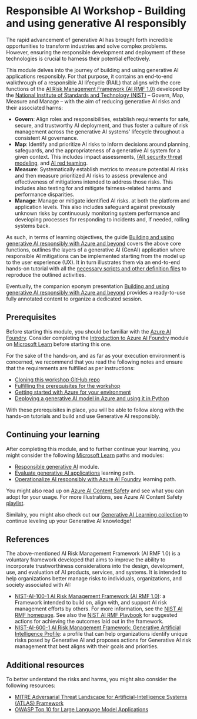 # Responsible AI Workshop - Building and using generative AI responsibly

The rapid advancement of generative AI has brought forth incredible opportunities to transform industries and solve complex problems. However, ensuring the responsible development and deployment of these technologies is crucial to harness their potential effectively.

This module delves into the journey of building and using generative AI applications responsibly. For that purpose, it contains an end-to-end walkthrough of a responsible AI lifecycle (RAIL) that aligns with the core functions of the [AI Risk Management Framework (AI RMF 1.0)](https://www.nist.gov/itl/ai-risk-management-framework) developed by the [National Institute of Standards and Technology (NIST)](https://www.nist.gov/) – Govern, Map, Measure and Manage – with the aim of reducing generative AI risks and their associated harms:
* **Govern**: Align roles and responsibilities, establish requirements for safe, secure, and trustworthy AI deployment, and thus foster a culture of risk management across the generative AI systems' lifecycle throughout a consistent AI governance. 
* **Map**: Identify and prioritize AI risks to inform decisions around planning, safeguards, and the appropriateness of a generative AI system for a given context. This includes impact assessments, [(AI) security threat modeling](https://learn.microsoft.com/en-us/ai/playbook/capabilities/model-development/adversarial-ml-threat-modeling), and [AI red teaming](https://learn.microsoft.com/en-us/security/ai-red-team/). 
* **Measure**: Systematically establish metrics to measure potential AI risks and then measure prioritized AI risks to assess prevalence and effectiveness of mitigations intended to address those risks. This includes also testing for and mitigate fairness-related harms and performance disparities.
* **Manage**: Manage or mitigate identified AI risks. at both the platform and application levels. This also includes safeguard against previously unknown risks by continuously monitoring system performance and developing processes for responding to incidents and, if needed, rolling systems back.

As such, in terms of learning objectives, the guide [Building and using generative AI responsibly with Azure and beyond](https://github.com/microsoft/responsible-ai-workshop/blob/main/gen-ai-tooling-tutorials/docs/buildling-and-using-gen-ai-responsibly.docx) covers the above core functions, outlines the layers of a generative AI (GenAI) application where responsible AI mitigations can be implemented starting from the model up to the user experience (UX). It in turn illustrates them via an end-to-end hands-on tutorial with all the  [necessary scripts and other definition files](https://github.com/microsoft/responsible-ai-workshop/blob/main/gen-ai-tooling-tutorials/hands-on-tutorials/) to reproduce the outlined activities.

Eventually, the companion eponym presentation [Building and using generative AI responsibly with Azure and beyond](https://github.com/microsoft/responsible-ai-workshop/blob/main/gen-ai-tooling-tutorials/ppts/building-and-using-gen-ai-responsibly.pptx) provides a ready-to-use fully annotated content to organize a dedicated session.

## Prerequisites

Before starting this module, you should be familiar with the [Azure AI Foundry](https://azure.microsoft.com/en-us/products/ai-studio/). Consider completing the [Introduction to Azure AI Foundry](https://learn.microsoft.com/en-us/training/modules/introduction-to-azure-ai-studio/) module on [Microsoft Learn](https://docs.microsoft.com/en-us/learn/) before starting this one.

For the sake of the hands-on, and as far as your execution environment is concerned, we recommend that you read the following notes and ensure that the requirements are fulfilled as per instructions:
* [Cloning this workshop GitHub repo](https://github.com/microsoft/responsible-ai-workshop/blob/main/perequisites/cloning-the-repo.md)
* [Fulfilling the prerequisites for the workshop](https://github.com/microsoft/responsible-ai-workshop/blob/main/perequisites/fulfilling-prerequisites.md)
* [Getting started with Azure for your environment](https://github.com/microsoft/responsible-ai-workshop/blob/main/perequisites/getting-started-with-azure.md) 
* [Deploying a generative AI model in Azure and using it in Python](https://github.com/microsoft/responsible-ai-workshop/blob/main/perequisites/deploying-a-model-in-Azure-and-using-it-in-python.md)

With these prerequisites in place, you will be able to follow along with the hands-on tutorials and build and use Generative AI responsibly.

## Continuing your learning

After completing this module, and to further continue your learning, you might consider the following [Microsoft Learn](https://docs.microsoft.com/en-us/learn/) paths and modules:
* [Responsible generative AI](https://learn.microsoft.com/en-us/training/modules/responsible-ai-studio/) module.
* [Evaluate generative AI applications](https://learn.microsoft.com/en-us/training/paths/evaluate-generative-ai-apps/) learning path.
* [Operationalize AI responsibly with Azure AI Foundry](https://learn.microsoft.com/en-us/training/paths/operationalize-ai-responsibly/) learning path.

You might also read up on [Azure AI Content Safety](https://learn.microsoft.com/en-us/azure/ai-services/content-safety/) and see what you can adopt for your usage. For more illustrations, see Azure AI Content Safety [playlist](https://www.youtube.com/playlist?list=PLlrxD0HtieHjaQ9bJjyp1T7FeCbmVcPkQ).

Similalry, you might also check out our [Generative AI Learning collection](https://learn.microsoft.com/en-us/collections/zpy7c8zmq6ky0z?WT.mc_id=academic-105485-koreyst) to continue leveling up your Generative AI knowledge!

## References
The above-mentioned AI Risk Management Framework (AI RMF 1.0) is a voluntary framework developed that aims to improve the ability to incorporate trustworthiness considerations into the design, development, use, and evaluation of AI products, services, and systems. It is intended to help organizations better manage risks to individuals, organizations, and society associated with AI:
* [NIST-AI-100-1 AI Risk Management Framework (AI RMF 1.0)](https://www.nist.gov/itl/ai-risk-management-framework): a Framework intended to build on, align with, and support AI risk management efforts by others. For more information, see the [NIST AI RMF homepage](https://www.nist.gov/itl/ai-risk-management-framework). See also the [NIST AI RMF Playbook](https://airc.nist.gov/AI_RMF_Knowledge_Base/Playbook) for suggested actions for achieving the outcomes laid out in the framework.
* [NIST-AI-600-1 AI Risk Management Framework: Generative Artificial Intelligence Profile](https://doi.org/10.6028/NIST.AI.600-1): a profile that can help organizations identify unique risks posed by Generative AI and proposes actions for Generative AI risk management that best aligns with their goals and priorities.

## Additional resources
To better understand the risks and harms, you might also consider the following resources:
* [MITRE Adversarial Threat Landscape for Artificial-Intelligence Systems (ATLAS) Framework](https://atlas.mitre.org/matrices/ATLAS)
* [OWASP Top 10 for Large Language Model Applications](https://owasp.org/www-project-top-10-for-large-language-model-applications/)
